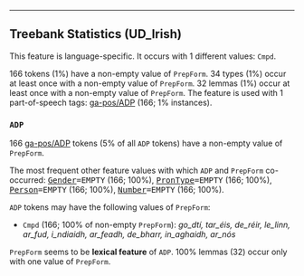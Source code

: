 

--------------------------------------------------------------------------------

## Treebank Statistics (UD_Irish)

This feature is language-specific.
It occurs with 1 different values: `Cmpd`.

166 tokens (1%) have a non-empty value of `PrepForm`.
34 types (1%) occur at least once with a non-empty value of `PrepForm`.
32 lemmas (1%) occur at least once with a non-empty value of `PrepForm`.
The feature is used with 1 part-of-speech tags: [ga-pos/ADP]() (166; 1% instances).

### `ADP`

166 [ga-pos/ADP]() tokens (5% of all `ADP` tokens) have a non-empty value of `PrepForm`.

The most frequent other feature values with which `ADP` and `PrepForm` co-occurred: <tt><a href="Gender.html">Gender</a>=EMPTY</tt> (166; 100%), <tt><a href="PronType.html">PronType</a>=EMPTY</tt> (166; 100%), <tt><a href="Person.html">Person</a>=EMPTY</tt> (166; 100%), <tt><a href="Number.html">Number</a>=EMPTY</tt> (166; 100%).

`ADP` tokens may have the following values of `PrepForm`:

* `Cmpd` (166; 100% of non-empty `PrepForm`): <em>go_dtí, tar_éis, de_réir, le_linn, ar_fud, i_ndiaidh, ar_feadh, de_bharr, in_aghaidh, ar_nós</em>

`PrepForm` seems to be **lexical feature** of `ADP`. 100% lemmas (32) occur only with one value of `PrepForm`.

